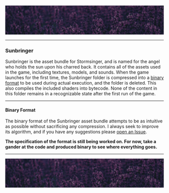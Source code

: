 ![top_banner](../.github/banner.jpg)

---

### Sunbringer
Sunbringer is the asset bundle for Stormsinger, and is named for the angel who holds the sun upon his charred back. It contains all of the assets used in the game, including textures, models, and sounds. When the game launches for the first time, the Sunbringer folder is compressed into a [binary format](#binary-format) to be used during actual execution, and the folder is deleted. This also compiles the included shaders into bytecode. None of the content in this folder remains in a recognizable state after the first run of the game.

---

#### Binary Format
The binary format of the Sunbringer asset bundle attempts to be as intuitive as possible without sacrificing any compression. I always seek to improve its algorithm, and if you have any suggestions please [open an Issue](https://github.com/israfiel-a/stormsinger/issues).

**The specification of the format is still being worked on. For now, take a gander at the code and produced binary to see where everything goes.**

---

![bottom_banner](../.github/banner.jpg)